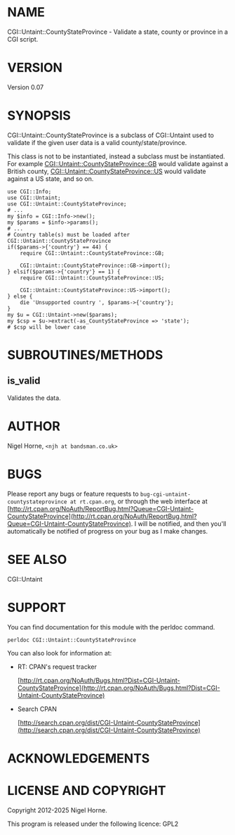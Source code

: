 # NAME

CGI::Untaint::CountyStateProvince - Validate a state, county or province in a
CGI script.

# VERSION

Version 0.07

# SYNOPSIS

CGI::Untaint::CountyStateProvince is a subclass of CGI::Untaint used to
validate if the given user data is a valid county/state/province.

This class is not to be instantiated, instead a subclass must be
instantiated. For example [CGI::Untaint::CountyStateProvince::GB](https://metacpan.org/pod/CGI%3A%3AUntaint%3A%3ACountyStateProvince%3A%3AGB) would
validate against a British county, [CGI::Untaint::CountyStateProvince::US](https://metacpan.org/pod/CGI%3A%3AUntaint%3A%3ACountyStateProvince%3A%3AUS)
would validate against a US state, and so on.

    use CGI::Info;
    use CGI::Untaint;
    use CGI::Untaint::CountyStateProvince;
    # ...
    my $info = CGI::Info->new();
    my $params = $info->params();
    # ...
    # Country table(s) must be loaded after CGI::Untaint::CountyStateProvince
    if($params->{'country'} == 44) {
        require CGI::Untaint::CountyStateProvince::GB;

        CGI::Untaint::CountyStateProvince::GB->import();
    } elsif($params->{'country'} == 1) {
        require CGI::Untaint::CountyStateProvince::US;

        CGI::Untaint::CountyStateProvince::US->import();
    } else {
        die 'Unsupported country ', $params->{'country'};
    }
    my $u = CGI::Untaint->new($params);
    my $csp = $u->extract(-as_CountyStateProvince => 'state');
    # $csp will be lower case

# SUBROUTINES/METHODS

## is\_valid

Validates the data.

# AUTHOR

Nigel Horne, `<njh at bandsman.co.uk>`

# BUGS

Please report any bugs or feature requests to `bug-cgi-untaint-countystateprovince at rt.cpan.org`, or through
the web interface at [http://rt.cpan.org/NoAuth/ReportBug.html?Queue=CGI-Untaint-CountyStateProvince](http://rt.cpan.org/NoAuth/ReportBug.html?Queue=CGI-Untaint-CountyStateProvince).  I will be notified, and then you'll
automatically be notified of progress on your bug as I make changes.

# SEE ALSO

CGI::Untaint

# SUPPORT

You can find documentation for this module with the perldoc command.

    perldoc CGI::Untaint::CountyStateProvince

You can also look for information at:

- RT: CPAN's request tracker

    [http://rt.cpan.org/NoAuth/Bugs.html?Dist=CGI-Untaint-CountyStateProvince](http://rt.cpan.org/NoAuth/Bugs.html?Dist=CGI-Untaint-CountyStateProvince)

- Search CPAN

    [http://search.cpan.org/dist/CGI-Untaint-CountyStateProvince](http://search.cpan.org/dist/CGI-Untaint-CountyStateProvince)

# ACKNOWLEDGEMENTS

# LICENSE AND COPYRIGHT

Copyright 2012-2025 Nigel Horne.

This program is released under the following licence: GPL2
